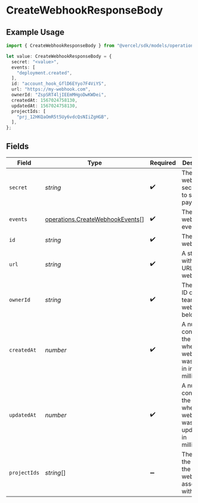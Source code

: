 # CreateWebhookResponseBody

## Example Usage

```typescript
import { CreateWebhookResponseBody } from "@vercel/sdk/models/operations/createwebhook.js";

let value: CreateWebhookResponseBody = {
  secret: "<value>",
  events: [
    "deployment.created",
  ],
  id: "account_hook_GflD6EYyo7F4ViYS",
  url: "https://my-webhook.com",
  ownerId: "ZspSRT4ljIEEmMHgoDwKWDei",
  createdAt: 1567024758130,
  updatedAt: 1567024758130,
  projectIds: [
    "prj_12HKQaOmR5t5Uy6vdcQsNIiZgHGB",
  ],
};
```

## Fields

| Field                                                                              | Type                                                                               | Required                                                                           | Description                                                                        | Example                                                                            |
| ---------------------------------------------------------------------------------- | ---------------------------------------------------------------------------------- | ---------------------------------------------------------------------------------- | ---------------------------------------------------------------------------------- | ---------------------------------------------------------------------------------- |
| `secret`                                                                           | *string*                                                                           | :heavy_check_mark:                                                                 | The webhook secret used to sign the payload                                        |                                                                                    |
| `events`                                                                           | [operations.CreateWebhookEvents](../../models/operations/createwebhookevents.md)[] | :heavy_check_mark:                                                                 | The webhooks events                                                                | deployment.created                                                                 |
| `id`                                                                               | *string*                                                                           | :heavy_check_mark:                                                                 | The webhook id                                                                     | account_hook_GflD6EYyo7F4ViYS                                                      |
| `url`                                                                              | *string*                                                                           | :heavy_check_mark:                                                                 | A string with the URL of the webhook                                               | https://my-webhook.com                                                             |
| `ownerId`                                                                          | *string*                                                                           | :heavy_check_mark:                                                                 | The unique ID of the team the webhook belongs to                                   | ZspSRT4ljIEEmMHgoDwKWDei                                                           |
| `createdAt`                                                                        | *number*                                                                           | :heavy_check_mark:                                                                 | A number containing the date when the webhook was created in in milliseconds       | 1567024758130                                                                      |
| `updatedAt`                                                                        | *number*                                                                           | :heavy_check_mark:                                                                 | A number containing the date when the webhook was updated in in milliseconds       | 1567024758130                                                                      |
| `projectIds`                                                                       | *string*[]                                                                         | :heavy_minus_sign:                                                                 | The ID of the projects the webhook is associated with                              | [<br/>"prj_12HKQaOmR5t5Uy6vdcQsNIiZgHGB"<br/>]                                     |